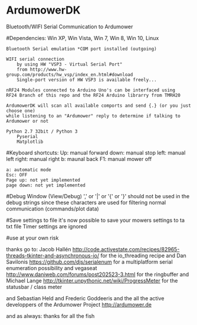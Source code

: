 # ArdumowerDK
Bluetooth/WIFI Serial Communication to Ardumower


#Dependencies:
	Win XP, Win Vista, Win 7, Win 8, Win 10, Linux
	
	Bluetooth Serial emulation *COM port installed (outgoing) 
		
	WIFI serial connection
		by using HW "VSP3 - Virtual Serial Port" 
		from http://www.hw-group.com/products/hw_vsp/index_en.html#download
		Single-port version of HW VSP3 is available freely...
	
	nRF24 Modules connected to Arduino Uno's can be interfaced using 
	RF24 Branch of this repo and the RF24 Arduino librarry from TMRH20
	
	ArdumowerDK will scan all available comports and send {.} (or you just choose one)
	while listening to an "Ardumower" reply to determine if talking to Ardumower or not
	
	Python 2.7 32bit / Python 3
		Pyserial
		Matplotlib


#Keyboard shortcuts:
	Up: manual forward
	down: manual stop
	left: manual left
	right: manual right
	b: maunal back
	F1: manual mower off
	
	a: automatic mode
	Esc: OFF
	Page up: not yet implemented
	page down: not yet implemented

#Debug Window  (View/Debug)
	 ',' or '|' or '{' or '}' should not be used in the debug strings 
	 since these characters are used for filtering normal communication (commands/plot data) 

#Save settings to file
	it's now possible to save your mowers settings to ta txt file
	Timer settings are ignored



#use at your own risk

	 
thanks go to:
Jacob Hallén
http://code.activestate.com/recipes/82965-threads-tkinter-and-asynchronous-io/
for the io_threading recipe
and
Dan Savilonis
https://github.com/djs/serialenum
for a multiplatform serial enumeration possibility
and
vegaseat
http://www.daniweb.com/forums/post202523-3.html 
for the ringbuffer
and
Michael Lange 
http://tkinter.unpythonic.net/wiki/ProgressMeter
for the statusbar / class meter

and 
Sebastian Held and Frederic Goddeeris and the all the active developpers of the Ardumower Project
http://ardumower.de

and as always: thanks for all the fish